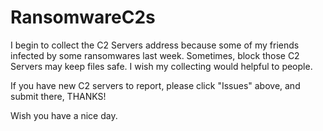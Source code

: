 # RansomwareC2s
I begin to collect the C2 Servers address because some of my friends infected by some ransomwares last week. Sometimes, block those C2 Servers may keep files safe. I wish my collecting would helpful to people.

If you have new C2 servers to report, please click "Issues" above, and submit there, THANKS!

Wish you have a nice day.
